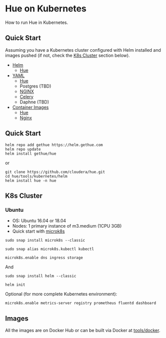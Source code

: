 # Hue on Kubernetes

How to run Hue in Kubernetes.

## Quick Start

Assuming you have a Kubernetes cluster configured with Helm installed and images pushed (if not, check the [K8s Cluster](#k8s-cluster) section below).

* [Helm](helm)
   * [Hue](helm/hue)
* [YAML](yaml)
   * [Hue](yaml/hue)
   * Postgres (TBD)
   * [NGINX](yaml/nginx)
   * [Celery](yaml/celery)
   * Daphne (TBD)
* [Container Images](/tools/docker)
   * [Hue](/tools/docker/hue)
   * [Nginx](/tools/docker/nginx)

## Quick Start

    helm repo add gethue https://helm.gethue.com
    helm repo update
    helm install gethue/hue

or

    git clone https://github.com/cloudera/hue.git
    cd hue/tools/kubernetes/helm
    helm install hue -n hue

## K8s Cluster

### Ubuntu

* OS: Ubuntu 16.04 or 18.04
* Nodes: 1 primary instance of m3.medium (1CPU 3GB)
* Quick start with [microk8s](https://microk8s.io/#quick-start)

```
sudo snap install microk8s --classic

sudo snap alias microk8s.kubectl kubectl

microk8s.enable dns ingress storage
```

And

```
sudo snap install helm --classic

helm init
```

Optional (for more complete Kubernetes environment):

```
microk8s.enable metrics-server registry prometheus fluentd dashboard
```

## Images

All the images are on Docker Hub or can be built via Docker at [tools/docker](/tools/docker).
